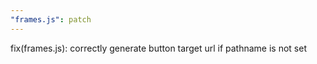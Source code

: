 ```yaml
---
"frames.js": patch
---
```


fix(frames.js): correctly generate button target url if pathname is not set
